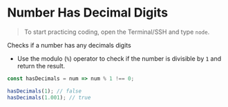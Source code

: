 # Number Has Decimal Digits

> To start practicing coding, open the Terminal/SSH and type `node`.

Checks if a number has any decimals digits

- Use the modulo (`%`) operator to check if the number is divisible by `1` and return the result.

```js
const hasDecimals = num => num % 1 !== 0;
```

```js
hasDecimals(1); // false
hasDecimals(1.001); // true
```
